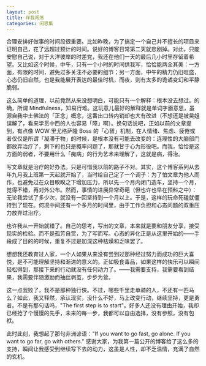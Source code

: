 ```yaml
---
layout: post
title: 伴我闯荡
categories: 闲思集
---
```


合理安排好做事的时间段很重要。比如昨晚，为了搞定一个自己并不擅长的项目来证明自己，花了远超过预计的时间。说好的博客日常第二天就悲剧掉。对此，只能安慰自己说，对于大洋彼岸的时差党，我还在他们一天的最后几小时里存留着希望。又比如这个时候，中午，只有一个小时的时间供我写，恰恰能两全其美：一方面，有限的时间，避免过多关注不必要的细节；另一方面，中午的精力仍旧旺盛，心态仍旧自然，也是我能展开表达的最佳时机，而夜，则有太多的诡谲变幻和平静脆弱。

这么简单的道理，以前竟然从来没想明白，可能只有一个解释：根本没去想过。的确，所谓 Mindfulness，知易行难。这玩意儿最好的解释就是单词字面意思，虽源自我中土佛法的「正念」概念，这番出口转内销却也大有改进（不想还是被昊姐误解了，看来学贯中西的人也容易「障」啊）。换句话说吧，正如以前的文章提到，有点像 WOW 里尤格萨隆 Boss 的「心智」机制，在人情绪、焦虑、疲倦或者仅仅是所谓「凝滞于物」的时候，是根本没有可能去改变的：连理性的大脑部门都放弃治疗了，剩下的也只是概率问题了，那就甘于心为形役吧。而我，恰恰是这方面的弱者，不要用什么「痴病」的行为艺术来理解了，这就是病，得治。

<!-- 治疗的方法自己也探索了好久了，比如这个博客系列，从我上班第一天起，所有的心路历程都有记录。不得不说，从结果来看，没有一则尝试成功过。这不，由于工作和心态的双重压力，不也放弃治疗了好长段时间了么。然后，这也能都怨自己。因为有些规律性的东西，不是我个人素质能够解释的。

例如，所有的事情我都不能坚持三周以上。有人说一件事坚持多少天就能形成习惯，反正我是从来没见到曙光，最后的几天铁定悲剧，毫无例外。但为什么是三周？为什么坚持不下去了呢？很正常，这件事毫无乐趣，而且越来越成为负累。我曾经尝试过一个月内，计划每天只做一件「有意义」的事情（几年前真是闲的 egg 疼），看能坚持多久，最后仍然失败，这说明，没有什么特别因素，也和难易无关。

这一系列的失败启示是，要治要寻新方法。自己死磕，永无出路。如果这件事本身就是枯燥无趣的，再牛的人，也坚持不下来。这也是我一直以来对所谓片面保守主义的批评。

虽然前天晚上夸下了，If you want to go fast, go with yourself. If you want to go far, go with ohter. -->

写文章就是治疗的好办法。只是可惜我以前的路子不对。其实，这个博客系列从去年九月我上班第一天起就开始了，当时给自己定了一个调子：为了怕文章为他人而作，也避免过在众目睽睽之下增加压力，所以先一个月内闭门造车，坚持一个月，觉得不错，再对外公布。然而，事情的进展异常奇葩（但也许也早在预料之中）：无论我尝试了多少次，就没有一回坚持到一个月以上。于是，这样的玩命死磕就僵持到了现在。何况中间还有一个多月的时间里，由于工作负担和心态问题的双重压力放弃过治疗。

也许我从一开始就错了。自己的思考，写出的文章，本来就是要和朋友分享，接受现实的检验。而不是孤芳自赏，为了写而写。心态的异化正是从这里开始的——手段成了目的的时候，重复不过是加深这种枯燥和乏味罢了。

想想我还教育过人家，一个人如果从来没有尝到过那种经过努力而成功的巨大喜悦，是不可能理解坚持和渐进的意义的。正如吸食毒品，如果这样的快乐可以瞬间轻松得到，那接下来的行动就没有任何动力了。——我需要支持，我需要看到结果，我需要伴随激励而抽丝剥茧，步步为营。

这一点我败了，我不是那种独行侠。不过，哪些千里走单骑的人，不还有一匹马么？如此，我又释然，承认现实，没什么不好，马上改变行动，继续坚持，更是勇者。不是有那句话吗，"The first step is to start"。好多人还没有理由开始，我却已经抢了个慢慢的先手，未来的每一步，我都可以自由选择，没有参照，没有包袱。

此时此刻，我想起了那句非洲谚语："If you want to go fast, go alone. If you want to go far, go with others." 感谢大家，为我第一篇公开的博客给了这么多的支持，瞬间让我感受到继续写下去的动力，这虽是人性，却不乏温情，充满了自然的玄机。